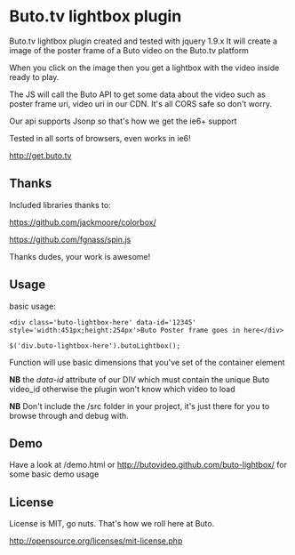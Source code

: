 Buto.tv lightbox plugin
=======================

Buto.tv lightbox plugin created and tested with jquery 1.9.x
It will create a image of the poster frame of a Buto video on the Buto.tv platform

When you click on the image then you get a lightbox with the video 
inside ready to play.

The JS will call the Buto API to get some data about the video such
as poster frame uri, video uri in our CDN.  It's all CORS safe so don't worry.

Our api supports Jsonp so that's how we get the ie6+ support

Tested in all sorts of browsers, even works in ie6!

http://get.buto.tv

Thanks
------
Included libraries thanks to:

https://github.com/jackmoore/colorbox/

https://github.com/fgnass/spin.js

Thanks dudes, your work is awesome!

Usage
-----

basic usage:    

    <div class='buto-lightbox-here' data-id='12345' style='width:451px;height:254px'>Buto Poster frame goes in here</div>
    
    $('div.buto-lightbox-here').butoLightbox();             

Function will use basic dimensions that you've set of the container element

**NB** the *data-id* attribute of our DIV which must contain the unique Buto video_id otherwise the plugin won't know which video to load

**NB** Don't include the /src folder in your project, it's just there for you to browse through and debug with.

Demo
----
Have a look at /demo.html or http://butovideo.github.com/buto-lightbox/ for some basic demo usage


License
-------

License is MIT, go nuts. That's how we roll here at Buto.

http://opensource.org/licenses/mit-license.php
